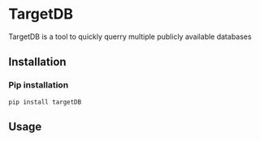 TargetDB
=========

TargetDB is a tool to quickly querry multiple publicly available databases

Installation
------------
### Pip installation

```
pip install targetDB
```

Usage
-----
